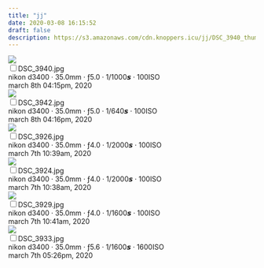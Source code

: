 ```yaml
---
title: "jj"
date: 2020-03-08 16:15:52
draft: false
description: https://s3.amazonaws.com/cdn.knoppers.icu/jj/DSC_3940_thumbs.jpg
---
```


<div class="grid-container">

<div class="grid-item">
  <div class="grid-image">
    <a href="https://s3.amazonaws.com/cdn.knoppers.icu/jj/DSC_3940.jpg">
      <img src="https://s3.amazonaws.com/cdn.knoppers.icu/jj/DSC_3940_thumbs.jpg">
    </a>
  </div>
  <label class="checkbox-inline">
    <div>
      <input type="checkbox" class="download-check" value="https://s3.amazonaws.com/cdn.knoppers.icu/jj/DSC_3940.jpg">DSC_3940.jpg
      <div class="exif">nikon d3400 · 35.0mm · ƒ5.0 · 1/1000𝙨 · 100ISO</div>
      <div class="exif">march 8th 04:15pm, 2020</div>
    </div>
  </label>
</div>

<div class="grid-item">
  <div class="grid-image">
    <a href="https://s3.amazonaws.com/cdn.knoppers.icu/jj/DSC_3942.jpg">
      <img src="https://s3.amazonaws.com/cdn.knoppers.icu/jj/DSC_3942_thumbs.jpg">
    </a>
  </div>
  <label class="checkbox-inline">
    <div>
      <input type="checkbox" class="download-check" value="https://s3.amazonaws.com/cdn.knoppers.icu/jj/DSC_3942.jpg">DSC_3942.jpg
      <div class="exif">nikon d3400 · 35.0mm · ƒ5.0 · 1/640𝙨 · 100ISO</div>
      <div class="exif">march 8th 04:16pm, 2020</div>
    </div>
  </label>
</div>

<div class="grid-item">
  <div class="grid-image">
    <a href="https://s3.amazonaws.com/cdn.knoppers.icu/jj/DSC_3926.jpg">
      <img src="https://s3.amazonaws.com/cdn.knoppers.icu/jj/DSC_3926_thumbs.jpg">
    </a>
  </div>
  <label class="checkbox-inline">
    <div>
      <input type="checkbox" class="download-check" value="https://s3.amazonaws.com/cdn.knoppers.icu/jj/DSC_3926.jpg">DSC_3926.jpg
      <div class="exif">nikon d3400 · 35.0mm · ƒ4.0 · 1/2000𝙨 · 100ISO</div>
      <div class="exif">march 7th 10:39am, 2020</div>
    </div>
  </label>
</div>

<div class="grid-item">
  <div class="grid-image">
    <a href="https://s3.amazonaws.com/cdn.knoppers.icu/jj/DSC_3924.jpg">
      <img src="https://s3.amazonaws.com/cdn.knoppers.icu/jj/DSC_3924_thumbs.jpg">
    </a>
  </div>
  <label class="checkbox-inline">
    <div>
      <input type="checkbox" class="download-check" value="https://s3.amazonaws.com/cdn.knoppers.icu/jj/DSC_3924.jpg">DSC_3924.jpg
      <div class="exif">nikon d3400 · 35.0mm · ƒ4.0 · 1/2000𝙨 · 100ISO</div>
      <div class="exif">march 7th 10:38am, 2020</div>
    </div>
  </label>
</div>

<div class="grid-item">
  <div class="grid-image">
    <a href="https://s3.amazonaws.com/cdn.knoppers.icu/jj/DSC_3929.jpg">
      <img src="https://s3.amazonaws.com/cdn.knoppers.icu/jj/DSC_3929_thumbs.jpg">
    </a>
  </div>
  <label class="checkbox-inline">
    <div>
      <input type="checkbox" class="download-check" value="https://s3.amazonaws.com/cdn.knoppers.icu/jj/DSC_3929.jpg">DSC_3929.jpg
      <div class="exif">nikon d3400 · 35.0mm · ƒ4.0 · 1/1600𝙨 · 100ISO</div>
      <div class="exif">march 7th 10:41am, 2020</div>
    </div>
  </label>
</div>

<div class="grid-item">
  <div class="grid-image">
    <a href="https://s3.amazonaws.com/cdn.knoppers.icu/jj/DSC_3933.jpg">
      <img src="https://s3.amazonaws.com/cdn.knoppers.icu/jj/DSC_3933_thumbs.jpg">
    </a>
  </div>
  <label class="checkbox-inline">
    <div>
      <input type="checkbox" class="download-check" value="https://s3.amazonaws.com/cdn.knoppers.icu/jj/DSC_3933.jpg">DSC_3933.jpg
      <div class="exif">nikon d3400 · 35.0mm · ƒ5.6 · 1/1600𝙨 · 1600ISO</div>
      <div class="exif">march 7th 05:26pm, 2020</div>
    </div>
  </label>
</div>
</div>
